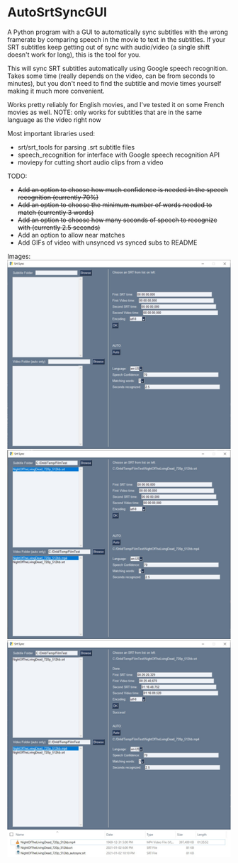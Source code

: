 # AutoSrtSyncGUI

A Python program with a GUI to automatically sync subtitles with the wrong framerate by comparing speech in the movie to text in the subtitles. If your SRT subtitles keep getting out of sync with audio/video (a single shift doesn't work for long), this is the tool for you.

This will sync SRT subtitles automatically using Google speech recognition.
Takes some time (really depends on the video, can be from seconds to minutes), but you don't need to find the subtitle and movie times yourself making it much more convenient.

Works pretty reliably for English movies, and I've tested it on some French movies as well.
NOTE: only works for subtitles that are in the same language as the video right now

Most important libraries used:
- srt/srt_tools for parsing .srt subtitle files
- speech_recognition for interface with Google speech recognition API
- moviepy for cutting short audio clips from a video

TODO:
- ~~Add an option to choose how much confidence is needed in the speech recognition (currently 70%)~~
- ~~Add an option to choose the minimum number of words needed to match (currently 3 words)~~
- ~~Add an option to choose how many seconds of speech to recognize with (currently 2.5 seconds)~~
- Add an option to allow near matches
- Add GIFs of video with unsynced vs synced subs to README

Images:
![Initial GUI](ExamplePics/OpeningScreen.jpg "Initial GUI")
![Files Selected](ExamplePics/SelectedFiles.jpg "Files Selected")
![Sync Completed](ExamplePics/CompletedSync.jpg "Sync Completed")
![Files Created](ExamplePics/EndResult.jpg "File Created")